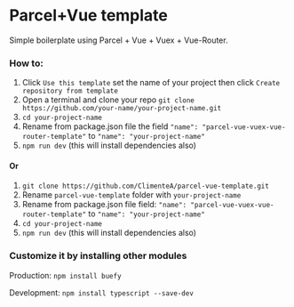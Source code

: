 # Parcel+Vue template

Simple boilerplate using Parcel + Vue + Vuex + Vue-Router.

### How to:

1. Click `Use this template` set the name of your project then click `Create repository from template`
2. Open a terminal and clone your repo `git clone https://github.com/your-name/your-project-name.git`
4. `cd your-project-name`
5. Rename from package.json file the field `"name": "parcel-vue-vuex-vue-router-template"` to `"name": "your-project-name"` 
6. `npm run dev` (this will install dependencies also)


#### Or 


1. `git clone https://github.com/ClimenteA/parcel-vue-template.git`
3.  Rename `parcel-vue-template` folder with `your-project-name` 
4.  Rename from package.json file field: `"name": "parcel-vue-vuex-vue-router-template"` to `"name": "your-project-name"` 
5. `cd your-project-name`
6. `npm run dev` (this will install dependencies also)



### Customize it by installing other modules

Production: `npm install buefy`

Development: `npm install typescript --save-dev`


